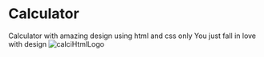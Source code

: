 # Calculator
Calculator with amazing design using html and css only You just fall in love with design
![calciHtmlLogo](https://github.com/YaswanthMatha/Project1/assets/141110305/797e8cd9-68d7-493f-8bda-16e54b9ec64d)
